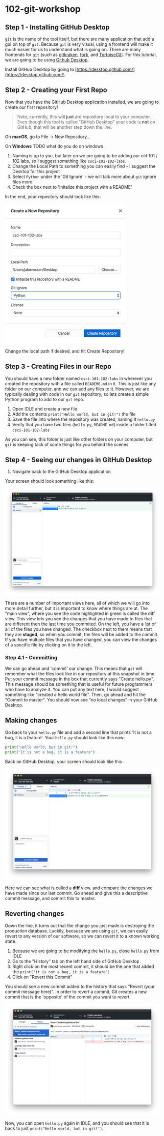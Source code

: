 # 102-git-workshop

## Step 1 - Installing GitHub Desktop

`git` is the name of the tool itself, but there are many application  that add a gui on top of `git`.
Because `git` is very visual, using a frontend will make it much easier for us to understand what is going on.
There are many frontends for `git` (such as [gitkraken](https://www.gitkraken.com/), [fork](https://git-fork.com/), and [TortoiseGit](https://tortoisegit.org/)).
For this tutorial, we are going to be using [Github Desktop](https://desktop.github.com/).

Install GitHub Desktop by going to [https://desktop.github.com/](https://desktop.github.com/).

## Step 2 - Creating your First Repo

Now that you have the GitHub Desktop application installed, we are going to create our first repository!

> Note, currently, this will **just** are repository local to your computer.
> Even though this tool is called "GitHub Desktop" your code is **not** on GitHub, that will be another step down the line.

On **macOS**, go to File -> New Repository...

On **Windows** TODO what do you do on windows

1. Naming is up to you, but later on we are going to be adding our old 101 / 102 labs, so I suggest something like `csci-101-102-labs`.
1. Change the Local Path to something you can easily find - I suggest the Desktop for this project
1. Select `Python` under the 'Git Ignore' - we will talk more about `git` ignore files more
1. Check the box next to 'Initalize this project with a README'

In the end, your repository should look like this:

![Project ](new-repo.png)

Change the local path if desired, and hit Create Repository!

## Step 3 - Creating Files in our Repo

You should have a new folder named `csci-101-102-labs` in wherever you created the repository with a file called `READEME.md` in it.
This is just like any folder on our computer, and we can add any files to it.
However, we are typically dealing with code in our `git` repository, so lets create a simple Python program to add to our `git` repo.

1. Open IDLE and create a new file
1. Add the contents `print("Hello world, but in git!")` the file
1. Save the file into where the repository was created, naming it `hello.py`
1. Verify that you have two files (`hello.py`, `README.md`) inside a folder titled `csci-101-102-labs`

As you can see, this folder is just like other folders on your computer, but `git` is keeping tack of some things for you behind the scenes

## Step 4 - Seeing our changes in GitHub Desktop

1. Navigate back to the GitHub Desktop application

Your screen should look something like this:

![hello](hello-change.png)

There are a number of important views here, all of which we will go into more detail further, but it is important to know where things are at.
The "main view", where you see the code highlighted in green is called the diff view.
This view lets you see the changes that you have made to files that are different then the last time you commited.
On the left, you have a list of all of the files you have changed. The checkbox next to them means that they are **staged**, so when you commit, the files will be added to the commit.
If you have multiple files that you have changed, you can view the changes of a specific file by clicking on it to the left.

### Step 4.1 - Committing

We can go ahead and 'commit' our change. This means that `git` will remember what the files look like in our repository at this snapshot in time.
Put your commit message in the box that currently says "Create hello.py".
This message should be something that is useful for future programmers who have to analyze it.
You can put any text here, I would suggest something like "created a hello world file".
Then, go ahead and hit the "Commit to master".
You should now see "no local changes" in your GitHub Desktop.

## Making changes

Go back to your `hello.py` file and add a second line that prints 'It is not a bug, it is a feature'.
Your `hello.py` should look like this now:

```python
print("Hello world, but in git!")
print("It is not a bug, it is a feature")
```

Back on GitHub Desktop, your screen should look like this

![Change](1st-change.png)

Here we can see what is called a **diff** view, and compare the changes we have made since our last commit.
Go ahead and give this a descriptive commit message, and commit this to master.

## Reverting changes

Down the line, it turns out that the change you just made is destroying the production database.
Luckily, because we are using `git`, we can easily revert to any version of our software, so we can revert it to a known working state.

1. Because we are going to be modifying the `hello.py`, close `hello.py` from IDLE
1. Go to the "History" tab on the left hand side of GitHub Desktop
1. Right click on the most recent commit, it should be the one that added the `print("it is not a bug, it is a feature")`
1. Click on "Revert this Commit"

You should see a new commit added to the history that says "Revert (your commit message here)". In order to revert a commit, Git creates a new commit that is the 'opposite' of the commit you want to revert.

![revert](revert.png)

Now, you can open `hello.py` again in IDLE, and you should see that it is back to just `print("Hello world, but in git!")`.